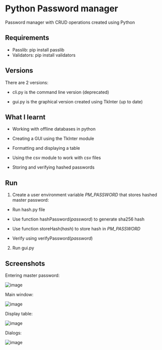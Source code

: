 # Python Password manager
Password manager with CRUD operations created using Python

## Requirements

* Passlib: pip install passlib
* Validators: pip install validators

## Versions

There are 2 versions:

* cli.py is the command line version (deprecated)

* gui.py is the graphical version created using TkInter (up to date)

## What I learnt

* Working with offline databases in python

* Creating a GUI using the TkInter module

* Formatting and displaying a table

* Using the csv module to work with csv files

* Storing and verifying hashed passwords


## Run

1. Create a user environment variable _PM_PASSWORD_ that stores hashed master password:

  * Run hash.py file

  * Use function hashPassword(_password_) to generate sha256 hash

  * Use function storeHash(_hash_) to store hash in _PM_PASSWORD_

  * Verify using verifyPassword(_password_)

2. Run gui.py

## Screenshots

Entering master password:

![image](https://user-images.githubusercontent.com/31571314/77235043-a6934a00-6bd8-11ea-8b03-0cfbb41f611f.png)

Main window:

![image](https://user-images.githubusercontent.com/31571314/77235078-dcd0c980-6bd8-11ea-8dfb-4b35e3a43570.png)

Display table:

![image](https://user-images.githubusercontent.com/31571314/77235121-3f29ca00-6bd9-11ea-89b7-651a9580aac2.png)

Dialogs:

![image](https://user-images.githubusercontent.com/31571314/77235183-acd5f600-6bd9-11ea-9d8e-f1048eb205b7.png)
